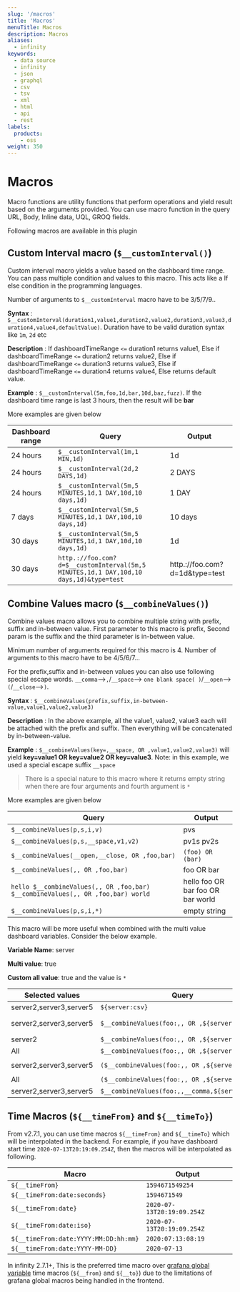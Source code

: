 ```yaml
---
slug: '/macros'
title: 'Macros'
menuTitle: Macros
description: Macros
aliases:
  - infinity
keywords:
  - data source
  - infinity
  - json
  - graphql
  - csv
  - tsv
  - xml
  - html
  - api
  - rest
labels:
  products:
    - oss
weight: 350
---
```


# Macros

Macro functions are utility functions that perform operations and yield result based on the arguments provided. You can use macro function in the query URL, Body, Inline data, UQL, GROQ fields.

Following macros are available in this plugin

## Custom Interval macro (`$__customInterval()`)

Custom interval macro yields a value based on the dashboard time range. You can pass multiple condition and values to this macro. This acts like a If else condition in the programming languages.

Number of arguments to `$__customInterval` macro have to be 3/5/7/9..

**Syntax** : `$__customInterval(duration1,value1,duration2,value2,duration3,value3,duration4,value4,defaultValue)`. Duration have to be valid duration syntax like `1m`, `2d` etc

**Description** : If dashboardTimeRange `<=` duration1 returns value1, Else if dashboardTimeRange `<=` duration2 returns value2, Else if dashboardTimeRange `<=` duration3 returns value3, Else if dashboardTimeRange `<=` duration4 returns value4, Else returns default value.

**Example** : `$__customInterval(5m,foo,1d,bar,10d,baz,fuzz)`. If the dashboard time range is last 3 hours, then the result will be **bar**

More examples are given below

| Dashboard range | Query                                                                                 | Output                         |
| --------------- | ------------------------------------------------------------------------------------- | ------------------------------ |
| 24 hours        | `$__customInterval(1m,1 MIN,1d)`                                                      | 1d                             |
| 24 hours        | `$__customInterval(2d,2 DAYS,1d)`                                                     | 2 DAYS                         |
| 24 hours        | `$__customInterval(5m,5 MINUTES,1d,1 DAY,10d,10 days,1d)`                             | 1 DAY                          |
| 7 days          | `$__customInterval(5m,5 MINUTES,1d,1 DAY,10d,10 days,1d)`                             | 10 days                        |
| 30 days         | `$__customInterval(5m,5 MINUTES,1d,1 DAY,10d,10 days,1d)`                             | 1d                             |
| 30 days         | `http.://foo.com?d=$__customInterval(5m,5 MINUTES,1d,1 DAY,10d,10 days,1d)&type=test` | http.://foo.com?d=1d&type=test |

## Combine Values macro (`$__combineValues()`)

Combine values macro allows you to combine multiple string with prefix, suffix and in-between value. First parameter to this macro is prefix, Second param is the suffix and the third parameter is in-between value.

Minimum number of arguments required for this macro is 4. Number of arguments to this macro have to be 4/5/6/7...

For the prefix,suffix and in-between values you can also use following special escape words. `__comma`-->`,`/`__space`--> `one blank space( )`/`__open`-->`(`/`__close`-->`)`.

**Syntax** : `$__combineValues(prefix,suffix,in-between-value,value1,value2,value3)`

**Description** : In the above example, all the value1, value2, value3 each will be attached with the prefix and suffix. Then everything will be concatenated by in-between-value.

**Example** : `$__combineValues(key=,__space, OR ,value1,value2,value3)` will yield **key=value1 OR key=value2 OR key=value3**. Note: in this example, we used a special escape suffix `__space`

> There is a special nature to this macro where it returns empty string when there are four arguments and fourth argument is `*`

More examples are given below

| Query                                                                           | Output                            |
| ------------------------------------------------------------------------------- | --------------------------------- |
| `$__combineValues(p,s,i,v)`                                                     | pvs                               |
| `$__combineValues(p,s,__space,v1,v2)`                                           | pv1s pv2s                         |
| `$__combineValues(__open,__close, OR ,foo,bar)`                                 | `(foo) OR (bar)`                  |
| `$__combineValues(,, OR ,foo,bar)`                                              | foo OR bar                        |
| `hello $__combineValues(,, OR ,foo,bar) $__combineValues(,, OR ,foo,bar) world` | hello foo OR bar foo OR bar world |
| `$__combineValues(p,s,i,*)`                                                     | empty string                      |

This macro will be more useful when combined with the multi value dashboard variables. Consider the below example.

**Variable Name**: server

**Multi value**: true

**Custom all value**: true and the value is `*`

| Selected values         | Query                                           | Output                                        |
| ----------------------- | ----------------------------------------------- | --------------------------------------------- |
| server2,server3,server5 | `${server:csv}`                                 | server2,server3,server5                       |
| server2,server3,server5 | `$__combineValues(foo:,, OR ,${server:csv})`    | foo:server2 OR foo:server3 OR foo:server5     |
| server2                 | `$__combineValues(foo:,, OR ,${server:csv})`    | foo:server2                                   |
| All                     | `$__combineValues(foo:,, OR ,${server:csv})`    | empty string                                  |
| server2,server3,server5 | `($__combineValues(foo:,, OR ,${server:csv}))`  | `(foo:server2 OR foo:server3 OR foo:server5)` |
| All                     | `($__combineValues(foo:,, OR ,${server:csv}))`  | `()`                                          |
| server2,server3,server5 | `$__combineValues(foo:,,__comma,${server:csv})` | foo:server2,foo:server3,foo:server5           |

## Time Macros (`${__timeFrom}` and `${__timeTo}`)

From v2.7.1, you can use time macros `${__timeFrom}` and `${__timeTo}` which will be interpolated in the backend. For example, if you have dashboard start time `2020-07-13T20:19:09.254Z`, then the macros will be interpolated as following.

| Macro                                 | Output                     |
| ------------------------------------- | -------------------------- |
| `${__timeFrom}`                       | `1594671549254`            |
| `${__timeFrom:date:seconds}`          | `1594671549`               |
| `${__timeFrom:date}`                  | `2020-07-13T20:19:09.254Z` |
| `${__timeFrom:date:iso}`              | `2020-07-13T20:19:09.254Z` |
| `${__timeFrom:date:YYYY:MM:DD:hh:mm}` | `2020:07:13:08:19`         |
| `${__timeFrom:date:YYYY-MM-DD}`       | `2020-07-13`               |

In infinity 2.7.1+, This is the preferred time macro over [grafana global variable](https://grafana.com/docs/grafana/latest/dashboards/variables/add-template-variables/#__from-and-__to) time macros (`${__from}` and `${__to}`) due to the limitations of grafana global macros being handled in the frontend.
